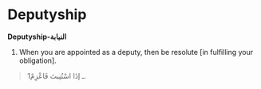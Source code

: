 Deputyship
==========

**Deputyship-النيابة**

1. When you are appointed as a deputy, then be resolute [in fulfilling
your obligation].

> 1ـ إذَا اسْتُنِبتَ فَاعْزِمْ.


